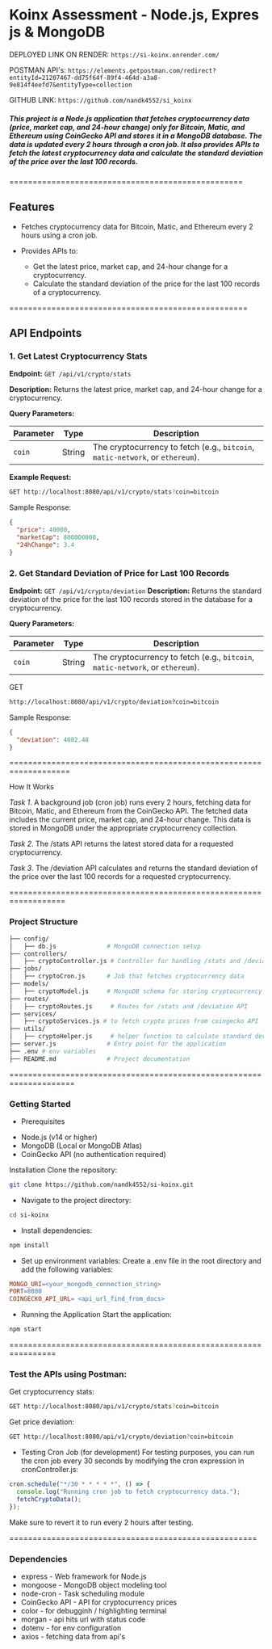 # Koinx Assessment - Node.js, Expres js & MongoDB

DEPLOYED LINK ON RENDER: ```https://si-koinx.onrender.com/```

POSTMAN API's: ```https://elements.getpostman.com/redirect?entityId=21207467-dd75f64f-89f4-464d-a3a8-9e814f4eefd7&entityType=collection```

GITHUB LINK: ```https://github.com/nandk4552/si_koinx```

##### This project is a Node.js application that fetches cryptocurrency data (price, market cap, and 24-hour change) only for Bitcoin, Matic, and Ethereum using CoinGecko API and stores it in a MongoDB database. The data is updated every 2 hours through a cron job. It also provides APIs to fetch the latest cryptocurrency data and calculate the standard deviation of the price over the last 100 records.

==================================================
## Features

- Fetches cryptocurrency data for Bitcoin, Matic, and Ethereum every 2 hours using a cron job.

- Provides APIs to:
    - Get the latest price, market cap, and 24-hour change for a cryptocurrency.
    - Calculate the standard deviation of the price for the last 100 records of a cryptocurrency.
      
===================================================
## API Endpoints

### 1. Get Latest Cryptocurrency Stats

**Endpoint:** `GET /api/v1/crypto/stats`

**Description:** Returns the latest price, market cap, and 24-hour change for a cryptocurrency.

**Query Parameters:**

| Parameter | Type   | Description                                                                 |
|-----------|--------|-----------------------------------------------------------------------------|
| `coin`    | String | The cryptocurrency to fetch (e.g., `bitcoin`, `matic-network`, or `ethereum`). |

**Example Request:**
 
```bash
GET http://localhost:8080/api/v1/crypto/stats?coin=bitcoin
```

Sample Response:

```json
{
  "price": 40000,
  "marketCap": 800000000,
  "24hChange": 3.4
}
```

### 2. Get Standard Deviation of Price for Last 100 Records
**Endpoint:** `GET /api/v1/crypto/deviation`
**Description:** Returns the standard deviation of the price for the last 100 records stored in the database for a cryptocurrency.

**Query Parameters:**

| Parameter | Type   | Description                                                                 |
|-----------|--------|-----------------------------------------------------------------------------|
| `coin`    | String | The cryptocurrency to fetch (e.g., `bitcoin`, `matic-network`, or `ethereum`). |

GET
```bash
http://localhost:8080/api/v1/crypto/deviation?coin=bitcoin
```
Sample Response:

```json
{
  "deviation": 4082.48
}
```
===================================================================

How It Works

*Task 1*. A background job (cron job) runs every 2 hours, fetching data for Bitcoin, Matic, and Ethereum from the CoinGecko API.
The fetched data includes the current price, market cap, and 24-hour change.
This data is stored in MongoDB under the appropriate cryptocurrency collection.

*Task 2*. The /stats API returns the latest stored data for a requested cryptocurrency.

*Task 3*. The /deviation API calculates and returns the standard deviation of the price over the last 100 records for a requested cryptocurrency.

==================================================================
### Project Structure

```bash
├── config/
│   ├── db.js              # MongoDB connection setup
├── controllers/
│   ├── cryptoController.js # Controller for handling /stats and /deviation API
├── jobs/
│   ├── cryptoCron.js      # Job that fetches cryptocurrency data
├── models/
│   ├── cryptoModel.js     # MongoDB schema for storing cryptocurrency data
├── routes/
│   ├── cryptoRoutes.js     # Routes for /stats and /deviation API
├── services/
│   ├── cryptoServices.js # to fetch crypto prices from coingecko API
├── utils/
│   ├── cryptoHelper.js     # helper function to calculate standard deviation
├── server.js              # Entry point for the application
├── .env # env variables
├── README.md              # Project documentation
```
====================================================================
### Getting Started

* Prerequisites 
- Node.js (v14 or higher)
- MongoDB (Local or MongoDB Atlas)
- CoinGecko API (no authentication required)

Installation
Clone the repository:

```bash
git clone https://github.com/nandk4552/si-koinx.git
```
* Navigate to the project directory:

```bash
cd si-koinx
```
* Install dependencies:

```bash
npm install
```
* Set up environment variables: Create a .env file in the root directory and add the following variables:

```makefile
MONGO_URI=<your_mongodb_connection_string>
PORT=8080
COINGECKO_API_URL= <api_url_find_from_docs>
```
* Running the Application
Start the application:

```bash
npm start
```
================================================================
### Test the APIs using Postman:

Get cryptocurrency stats:
```bash
GET http://localhost:8080/api/v1/crypto/stats?coin=bitcoin
```

Get price deviation:
```bash
GET http://localhost:8080/api/v1/crypto/deviation?coin=bitcoin
```

* Testing Cron Job (for development)
For testing purposes, you can run the cron job every 30 seconds by modifying the cron expression in cronController.js:

```javascript
cron.schedule("*/30 * * * * *", () => {
  console.log("Running cron job to fetch cryptocurrency data.");
  fetchCryptoData();
});
```

Make sure to revert it to run every 2 hours after testing.

=====================================================

### Dependencies
- express - Web framework for Node.js
- mongoose - MongoDB object modeling tool
- node-cron - Task scheduling module
- CoinGecko API - API for cryptocurrency prices
- color - for debugginh / highlighting terminal
- morgan - api hits url with status code
- dotenv - for env configuration
- axios - fetching data from api's
